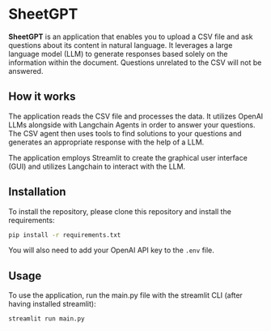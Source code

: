# SheetGPT
**SheetGPT** is an application that enables you to upload a CSV file and ask questions about its content in natural language. It leverages a large language model (LLM) to generate responses based solely on the information within the document. Questions unrelated to the CSV will not be answered.

## How it works
The application reads the CSV file and processes the data. It utilizes OpenAI LLMs alongside with Langchain Agents in order to answer your questions. The CSV agent then uses tools to find solutions to your questions and generates an appropriate response with the help of a LLM.

The application employs Streamlit to create the graphical user interface (GUI) and utilizes Langchain to interact with the LLM.

## Installation
To install the repository, please clone this repository and install the requirements:
```sh
pip install -r requirements.txt
```
You will also need to add your OpenAI API key to the ```.env``` file.

## Usage
To use the application, run the main.py file with the streamlit CLI (after having installed streamlit):
```sh
streamlit run main.py
```
